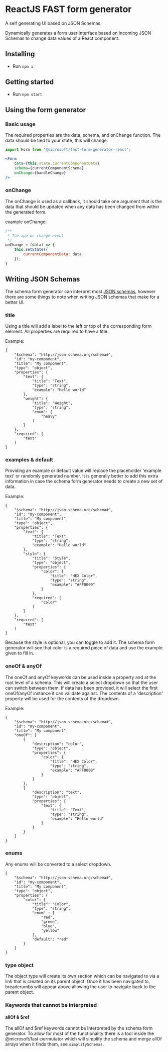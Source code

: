 
# ReactJS FAST form generator
A self generating UI based on JSON Schemas.

Dynamically generates a form user interface based on incoming JSON Schemas to change data values of a React component.

## Installing
- Run `npm i`

## Getting started
- Run `npm start`

## Using the form generator
### Basic usage
The required properties are the data, schema, and onChange function. The data should be tied to your state, this will change.

```jsx
import Form from "@microsoft/fast-form-generator-react";

<Form
    data={this.state.currentComponentData}
    schema={currentComponentSchema}
    onChange={handleChange}
/>
```

### onChange
The onChange is used as a callback, it should take one argument that is the data that should be updated when any data has been changed from within the generated form.

example onChange:
```jsx
/**
 * The app on change event
 */
onChange = (data) => {
    this.setState({
        currentComponentData: data
    });
}
```

## Writing JSON Schemas
The schema form generator can interpret most [JSON schemas](http://json-schema.org/), however there are some things to note when writing JSON schemas that make for a better UI.

### title
Using a title will add a label to the left or top of the corresponding form element. All properties are required to have a title.

Example:
```
{
    "$schema": "http://json-schema.org/schema#",
    "id": "my-component",
    "title": "My component",
    "type": "object",
    "properties": {
        "text": {
            "title": "Text",
            "type": "string",
            "example": "Hello world"
        },
        "weight": {
            "title": "Weight",
            "type": "string",
            "enum": [
                "heavy"
            ]
        }
    },
    "required": [
        "text"
    ]
}
```

### examples & default
Providing an example or default value will replace the placeholder 'example text' or randomly generated number. It is generally better to add this extra information in case the schema form generator needs to create a new set of data.

Example:
```
{
    "$schema": "http://json-schema.org/schema#",
    "id": "my-component",
    "title": "My component",
    "type": "object",
    "properties": {
        "text": {
            "title": "Text",
            "type": "string",
            "example": "Hello world"
        },
        "style": {
            "title": "Style",
            "type": "object",
            "properties": {
                "color": {
                    "title": "HEX Color",
                    "type": "string",
                    "example": "#FF0000"
                }
            },
            "required": [
                "color"
            ]
        }
    },
    "required": [
        "text"
    ]
}
```

Because the style is optional, you can toggle to add it. The schema form generator will see that color is a required piece of data and use the example given to fill in.

### oneOf & anyOf
The oneOf and anyOf keywords can be used inside a property and at the root level of a schema. This will create a select dropdown so that the user can switch between them. If data has been provided, it will select the first oneOf/anyOf instance it can validate against. The contents of a 'description' property will be used for the contents of the dropdown.

Example: 
```
{
    "$schema": "http://json-schema.org/schema#",
    "id": "my-component",
    "title": "My component",
    "oneOf": [
        {
            "description": "color",
            "type": "object",
            "properties": {
                "color": {
                    "title": "HEX Color",
                    "type": "string",
                    "example": "#FF0000"
                }
            }
        },
        {
            "description": "text",
            "type": "object",
            "properties": {
                "text": {
                    "title": "Text",
                    "type": "string",
                    "example": "Hello world"
                }
            }
        }
    ]
}
```

### enums
Any enums will be converted to a select dropdown.

```
{
    "$schema": "http://json-schema.org/schema#",
    "id": "my-component",
    "title": "My component",
    "type": "object",
    "properties": {
        "color": {
            "title": "Color",
            "type": "string",
            "enum" : [
                "red",
                "green",
                "blue",
                "yellow"
            ],
            "default": "red"
        }
    }
}
```

### type object
The object type will create its own section which can be navigated to via a link that is created on its parent object. Once it has been navigated to, breadcrumbs will appear above allowing the user to navigate back to the parent object.

### Keywords that cannot be interpreted

#### allOf & $ref
The allOf and $ref keywords cannot be interpreted by the schema form generator. To allow for most of the functionality there is a tool inside the @microsoft/fast-permutator which will simplify the schema and merge allOf arrays when it finds them, see `simplifySchemas`.